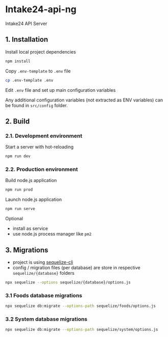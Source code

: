 # Intake24-api-ng

Intake24 API Server

## 1. Installation

Install local project dependencies

```sh
npm install
```

Copy `.env-template` to `.env` file

```sh
cp .env-template .env
```

Edit `.env` file and set up main configuration variables

Any additional configuration variables (not extracted as ENV variables) can be found in `src/config` folder.

## 2. Build

### 2.1. Development environment

Start a server with hot-reloading

```sh
npm run dev
```

### 2.2. Production environment

Build node.js application

```sh
npm run prod
```

Launch node.js application

```sh
npm run serve
```

Optional

- install as service
- use node.js process manager like `pm2`

## 3. Migrations

- project is using [sequelize-cli](https://github.com/sequelize/cli)
- config / migration files (per database) are store in respective `sequelize/{database}` folders

```sh
npx sequelize --options sequelize/{database}/options.js
```

### 3.1 Foods database migrations 
```sh
npx sequelize db:migrate --options-path sequelize/foods/options.js
```

### 3.2 System database migrations 
```sh
npx sequelize db:migrate --options-path sequelize/system/options.js
```
